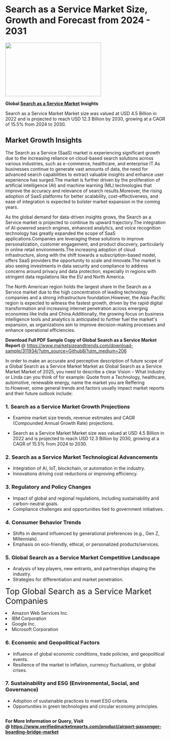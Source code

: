 <H1>Search as a Service Market Size, Growth and Forecast from 2024 - 2031</H1><img class="aligncenter size-medium wp-image-584254" src="https://thirdeyenews.in/wp-content/uploads/2024/09/Global-Market-Research-300x168.jpeg" alt="" width="300" height="168" /><p><strong>Global&nbsp;<a href="https://www.marketsizeandtrends.com/download-sample/311934/?utm_source=Github8j?utm_medium=206">Search as a Service Market</a> Insights</strong></p><p>Search as a Service Market Market size was valued at USD 4.5 Billion in 2022 and is projected to reach USD 12.3 Billion by 2030, growing at a CAGR of 15.5% from 2024 to 2030.</p><p><h2>Market Growth Insights</h2> <p>The Search as a Service (SaaS) market is experiencing significant growth due to the increasing reliance on cloud-based search solutions across various industries, such as e-commerce, healthcare, and enterprise IT.As businesses continue to generate vast amounts of data, the need for advanced search capabilities to extract valuable insights and enhance user experience has surged.The market is further driven by the proliferation of artificial intelligence (AI) and machine learning (ML) technologies that improve the accuracy and relevance of search results.Moreover, the rising adoption of SaaS platforms for better scalability, cost-effectiveness, and ease of integration is expected to bolster market expansion in the coming years.</p> <p>As the global demand for data-driven insights grows, the Search as a Service market is projected to continue its upward trajectory.The integration of AI-powered search engines, enhanced analytics, and voice recognition technology has greatly expanded the scope of SaaS applications.Companies are leveraging these solutions to improve personalization, customer engagement, and product discovery, particularly in online retail environments.The increasing adoption of cloud infrastructure, along with the shift towards a subscription-based model, offers SaaS providers the opportunity to scale and innovate.The market is also seeing investments in data security and compliance to address concerns around privacy and data protection, especially in regions with stringent data regulations like the EU and North America.</p> <p>The North American region holds the largest share in the Search as a Service market due to the high concentration of leading technology companies and a strong infrastructure foundation.However, the Asia-Pacific region is expected to witness the fastest growth, driven by the rapid digital transformation and increasing internet penetration across emerging economies like India and China.Additionally, the growing focus on business intelligence tools and analytics is anticipated to further fuel the market's expansion, as organizations aim to improve decision-making processes and enhance operational efficiencies.</p> <p><span class=""><strong>Download Full PDF Sample Copy of Global Search as a Service Market Report</strong> @ <a href="https://www.marketsizeandtrends.com/download-sample/311934/?utm_source=Github8j?utm_medium=206" target="_blank">https://www.marketsizeandtrends.com/download-sample/311934/?utm_source=Github8j?utm_medium=206</a></span></p><p>In order to make an accurate and perceptive description of future scope of a Global&nbsp;Search as a Service Market Market as Global&nbsp;Search as a Service Market Market of 2025, you need to describe a clear Vision &ndash; What Industry or Linda can you think of for example: Quote from a Technology, healthcare, automotive, renewable energy, name the market you are Reffering to.However, some general trends and factors usually impact market reports and their future outlook include:</p><h3>1.&nbsp;<strong>Search as a Service Market Growth Projections</strong></h3><ul><li>Examine market size trends, revenue estimates and CAGR (Compounded Annual Growth Rate) projections.</li><li><p>Search as a Service Market Market size was valued at USD 4.5 Billion in 2022 and is projected to reach USD 12.3 Billion by 2030, growing at a CAGR of 15.5% from 2024 to 2030.</p></li></ul><h3>2.&nbsp;<strong>Search as a Service Market Technological Advancements</strong></h3><ul><li>Integration of AI, IoT, blockchain, or automation in the industry.</li><li>Innovations driving cost reductions or improving efficiency.</li></ul><h3>3.&nbsp;<strong>Regulatory and Policy Changes</strong></h3><ul><li>Impact of global and regional regulations, including sustainability and carbon-neutral goals.</li><li>Compliance challenges and opportunities tied to government initiatives.</li></ul><h3>4.&nbsp;<strong>Consumer Behavior Trends</strong></h3><ul><li>Shifts in demand influenced by generational preferences (e.g., Gen Z, Millennials).</li><li>Emphasis on eco-friendly, ethical, or personalized products/services.</li></ul><h3>5.&nbsp;<strong>Global Search as a Service Market Competitive Landscape</strong></h3><ul><li>Analysis of key players, new entrants, and partnerships shaping the industry.</li><li>Strategies for differentiation and market penetration.</li></ul><p data-pm-slice="1 1 []"><span style="color: inherit; font-family: inherit; font-size: 25px;">Top Global Search as a Service Market Companies</span></p><div class="" data-test-id=""><p><li>Amazon Web Services Inc.</li><li> IBM Corporation</li><li> Google Inc.</li><li> Microsoft Corporation</li></p></div><h3>6.&nbsp;<strong>Economic and Geopolitical Factors</strong></h3><ul><li>Influence of global economic conditions, trade policies, and geopolitical events.</li><li>Resilience of the market to inflation, currency fluctuations, or global crises.</li></ul><h3>7.&nbsp;<strong>Sustainability and ESG (Environmental, Social, and Governance)</strong></h3><ul><li>Adoption of sustainable practices to meet ESG criteria.</li><li>Opportunities in green technologies and circular economy principles.</li></ul><h2><strong style="font-size: 14px;">For More Information or Query, Visit @&nbsp;</strong><a style="background-color: #ffffff; font-size: 14px;" href="https://www.marketsizeandtrends.com/report/search-as-a-service-market/" target="_blank">https://www.verifiedmarketreports.com/product/airport-passenger-boarding-bridge-market</a></h2>